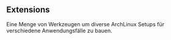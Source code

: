 <!-- region vim modline

vim: set tabstop=4 shiftwidth=4 expandtab:
vim: foldmethod=marker foldmarker=region,endregion:

endregion -->

<h2>Extensions<!--deDE:Erweiterungen>--></h2>

Eine Menge von Werkzeugen um diverse ArchLinux Setups für verschiedene
Anwendungsfälle zu bauen.
